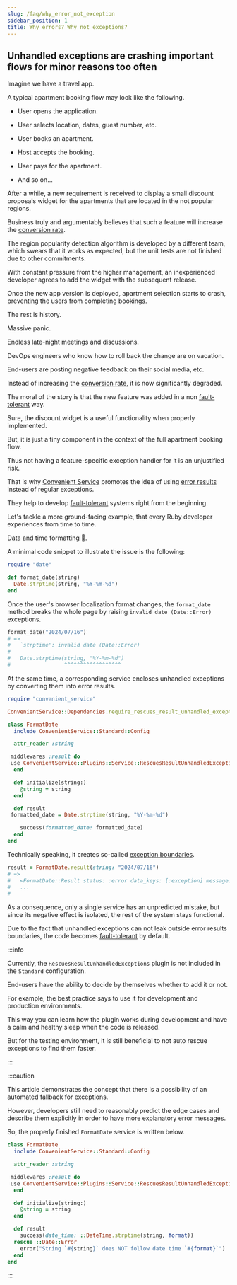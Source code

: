 ```yaml
---
slug: /faq/why_error_not_exception
sidebar_position: 1
title: Why errors? Why not exceptions?
---
```


## Unhandled exceptions are crashing important flows for minor reasons too often

Imagine we have a travel app.

A typical apartment booking flow may look like the following.

- User opens the application.

- User selects location, dates, guest number, etc.

- User books an apartment.

- Host accepts the booking.

- User pays for the apartment.

- And so on...

After a while, a new requirement is received to display a small discount proposals widget for the apartments that are located in the not popular regions.

Business truly and argumentably believes that such a feature will increase the [conversion rate](https://en.wikipedia.org/wiki/Conversion_rate_optimization).

The region popularity detection algorithm is developed by a different team, which swears that it works as expected, but the unit tests are not finished due to other commitments.

With constant pressure from the higher management, an inexperienced developer agrees to add the widget with the subsequent release.

Once the new app version is deployed, apartment selection starts to crash, preventing the users from completing bookings.

The rest is history.

Massive panic.

Endless late-night meetings and discussions.

DevOps engineers who know how to roll back the change are on vacation.

End-users are posting negative feedback on their social media, etc.

Instead of increasing the [conversion rate](https://en.wikipedia.org/wiki/Conversion_rate_optimization), it is now significantly degraded.

The moral of the story is that the new feature was added in a non [fault-tolerant](https://en.wikipedia.org/wiki/Fault_tolerance) way.

Sure, the discount widget is a useful functionality when properly implemented.

But, it is just a tiny component in the context of the full apartment booking flow.

Thus not having a feature-specific exception handler for it is an unjustified risk.

That is why [Convenient Service](/) promotes the idea of using [error results](/basics/errors) instead of regular exceptions.

They help to develop [fault-tolerant](https://en.wikipedia.org/wiki/Fault_tolerance) systems right from the beginning.

Let's tackle a more ground-facing example, that every Ruby developer experiences from time to time.

Data and time formatting 🥲.

A minimal code snippet to illustrate the issue is the following:

```ruby
require "date"

def format_date(string)
  Date.strptime(string, "%Y-%m-%d")
end
```

Once the user's browser localization format changes, the `format_date` method breaks the whole page by raising `invalid date (Date::Error)` exceptions.

```ruby
format_date("2024/07/16")
# =>
#   `strptime': invalid date (Date::Error)
#
#   Date.strptime(string, "%Y-%m-%d")
#                 ^^^^^^^^^^^^^^^^^^
```

At the same time, a corresponding service encloses unhandled exceptions by converting them into error results.

```ruby
require "convenient_service"

ConvenientService::Dependencies.require_rescues_result_unhandled_exceptions

class FormatDate
  include ConvenientService::Standard::Config

  attr_reader :string

 middlewares :result do
 use ConvenientService::Plugins::Service::RescuesResultUnhandledExceptions::Middleware
  end

  def initialize(string:)
    @string = string
  end

  def result
 formatted_date = Date.strptime(string, "%Y-%m-%d")

    success(formatted_date: formatted_date)
  end
end
```

Technically speaking, it creates so-called [exception boundaries](https://devblogs.microsoft.com/cppblog/exception-boundaries).

```ruby
result = FormatDate.result(string: "2024/07/16")
# =>
#   <FormatDate::Result status: :error data_keys: [:exception] message: "Date::Error:
#   ...
#
```

As a consequence, only a single service has an unpredicted mistake, but since its negative effect is isolated, the rest of the system stays functional.

Due to the fact that unhandled exceptions can not leak outside error results boundaries, the code becomes [fault-tolerant](https://en.wikipedia.org/wiki/Fault_tolerance) by default.

:::info

Currently, the `RescuesResultUnhandledExceptions` plugin is not included in the `Standard` configuration.

End-users have the ability to decide by themselves whether to add it or not.

For example, the best practice says to use it for development and production environments.

This way you can learn how the plugin works during development and have a calm and healthy sleep when the code is released.

But for the testing environment, it is still beneficial to not auto rescue exceptions to find them faster.

:::

:::caution

This article demonstrates the concept that there is a possibility of an automated fallback for exceptions.

However, developers still need to reasonably predict the edge cases and describe them explicitly in order to have more explanatory error messages.

So, the properly finished `FormatDate` service is written below.

```ruby
class FormatDate
  include ConvenientService::Standard::Config

  attr_reader :string

 middlewares :result do
 use ConvenientService::Plugins::Service::RescuesResultUnhandledExceptions::Middleware
  end

  def initialize(string:)
    @string = string
  end

  def result
    success(date_time: ::DateTime.strptime(string, format))
  rescue ::Date::Error
    error("String `#{string}` does NOT follow date time `#{format}`")
  end
end
```

:::

